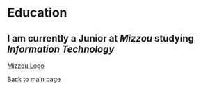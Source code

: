 # Education

## I am currently a Junior at _Mizzou_ studying _Information Technology_
[Mizzou Logo](mizzou.png)

[Back to main page](README.md)
